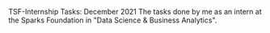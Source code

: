 TSF-Internship Tasks: December 2021
The tasks done by me as an intern at the Sparks Foundation in "Data Science & Business Analytics".
